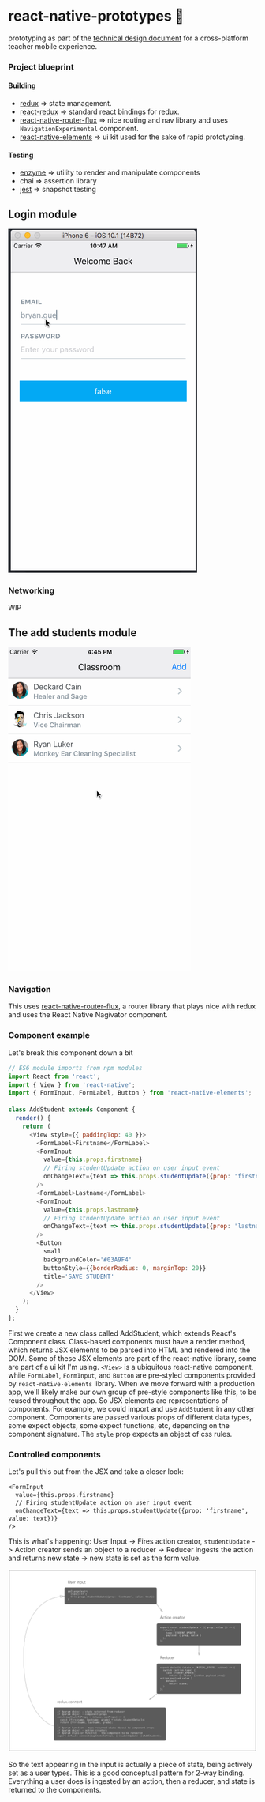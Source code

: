 # react-native-prototypes 📱
prototyping as part of the [technical design document](https://docs.google.com/a/freshgrade.com/document/d/11UCUE8rAa13-dk36CjuO52TZGPilFPhe_9QxNQfJFQI/edit?usp=sharing) for a cross-platform teacher mobile experience.

### Project blueprint
#### Building
* [redux](https://github.com/reactjs/redux) => state management.
* [react-redux](https://github.com/reactjs/react-redux) => standard react bindings for redux.
* [react-native-router-flux](https://github.com/aksonov/react-native-router-flux) => nice routing and nav library and uses `NavigationExperimental` component.
* [react-native-elements](https://github.com/react-native-community/react-native-elements) => ui kit used for the sake of rapid prototyping.

#### Testing
* [enzyme](https://github.com/airbnb/enzyme) => utility to render and manipulate components
* chai => assertion library
* [jest](https://facebook.github.io/jest/docs/tutorial-react-native.html) => snapshot testing

## Login module
![login](login.anim.gif)

### Networking
WIP

## The add students module
![student list](proto1.anim.gif)

### Navigation
This uses [react-native-router-flux](https://github.com/aksonov/react-native-router-flux), a router library that plays nice with redux and uses the React Native Nagivator component.

### Component example
Let's break this component down a bit
``` JavaScript
// ES6 module imports from npm modules
import React from 'react';
import { View } from 'react-native';
import { FormInput, FormLabel, Button } from 'react-native-elements';

class AddStudent extends Component {
  render() {
    return (
      <View style={{ paddingTop: 40 }}>
        <FormLabel>Firstname</FormLabel>
        <FormInput
          value={this.props.firstname}
          // Firing studentUpdate action on user input event
          onChangeText={text => this.props.studentUpdate({prop: 'firstname', value: text})}
        />
        <FormLabel>Lastname</FormLabel>
        <FormInput
          value={this.props.lastname}
          // Firing studentUpdate action on user input event
          onChangeText={text => this.props.studentUpdate({prop: 'lastname', value: text})}
        />
        <Button
          small
          backgroundColor='#03A9F4'
          buttonStyle={{borderRadius: 0, marginTop: 20}}
          title='SAVE STUDENT'
        />
      </View>
    );
  }
};
```
First we create a new class called AddStudent, which extends React's Component class. Class-based components must have a render method, which returns JSX elements to be parsed into HTML and rendered into the DOM. Some of these JSX elements are part of the react-native library, some are part of a ui kit I'm using. `<View>` is a ubiquitous react-native component, while `FormLabel`, `FormInput`, and `Button` are pre-styled components provided by `react-native-elements` library. When we move forward with a production app, we'll likely make our own group of pre-style components like this, to be reused throughout the app.
So JSX elements are representations of components. For example, we could import and use `AddStudent` in any other component. Components are passed various props of different data types, some expect objects, some expect functions, etc, depending on the component signature. The `style` prop expects an object of css rules.

### Controlled components
Let's pull this out from the JSX and take a closer look:
```
<FormInput
  value={this.props.firstname}
  // Firing studentUpdate action on user input event
  onChangeText={text => this.props.studentUpdate({prop: 'firstname', value: text})}
/>
```
This is what's happening:
User Input -> Fires action creator, `studentUpdate` -> Action creator sends an object to a reducer -> Reducer ingests the action and returns new state -> new state is set as the form value.

![redux flow](redux-flow.png)

So the text appearing in the input is actually a piece of state, being actively set as a user types. This is a good conceptual pattern for 2-way binding. Everything a user does is ingested by an action, then a reducer, and state is returned to the components.
